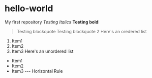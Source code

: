 # hello-world
My first repository
*Testing Italics*
**Testing bold**
> Testing blockquote
> Testing blockquote 2
Here's an oredered list
1. Item1
2. Item2
3. Item3
Here's an unordered list
- Item1
- Item2
- Item3
--- Horizontal Rule
